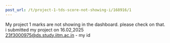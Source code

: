 ```yaml
---
post_url: /t/project-1-tds-score-not-showing-i/168916/1
---
```

My project 1 marks are not showing in the dashboard. please check on that. i submitted my project on 16.02,2025  
23f3000975@ds.study.iitm.ac.in - my id